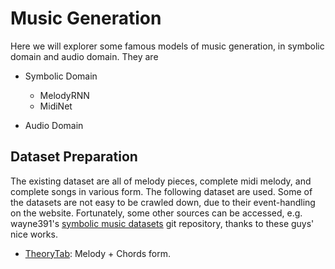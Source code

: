 # Music Generation

Here we will explorer some famous models of music generation, in symbolic domain and audio domain. They are

- Symbolic Domain
  - MelodyRNN
  - MidiNet

- Audio Domain


## Dataset Preparation

The existing dataset are all of melody pieces, complete midi melody, and complete songs in various form. The following dataset are used. Some of the datasets are not easy to be crawled down, due to their event-handling on the website. Fortunately, some other sources can be accessed, e.g. wayne391's [symbolic music datasets](https://github.com/wayne391/symbolic-music-datasets) git repository, thanks to these guys' nice works.

- [TheoryTab](https://www.hooktheory.com/theorytab): Melody + Chords form.

